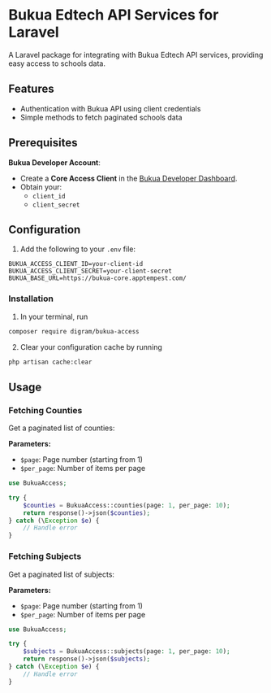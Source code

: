 # Bukua Edtech API Services for Laravel

A Laravel package for integrating with Bukua Edtech API services, providing easy access to schools data.

## Features

- Authentication with Bukua API using client credentials
- Simple methods to fetch paginated schools data

## Prerequisites  

**Bukua Developer Account**:  
   - Create a **Core Access Client** in the [Bukua Developer Dashboard](https://developer.bukuaplatform.com/).  
   - Obtain your:  
     - `client_id`  
     - `client_secret`  

## Configuration

1. Add the following to your `.env` file:

```env
BUKUA_ACCESS_CLIENT_ID=your-client-id
BUKUA_ACCESS_CLIENT_SECRET=your-client-secret
BUKUA_BASE_URL=https://bukua-core.apptempest.com/
```

### Installation

1. In your terminal, run 

```bash
composer require digram/bukua-access
```

2. Clear your configuration cache by running

```bash
php artisan cache:clear
```

## Usage

### Fetching Counties

Get a paginated list of counties:

**Parameters:**
- `$page`: Page number (starting from 1)
- `$per_page`: Number of items per page

```php
use BukuaAccess;

try {
    $counties = BukuaAccess::counties(page: 1, per_page: 10);
    return response()->json($counties);
} catch (\Exception $e) {
    // Handle error
}
```

### Fetching Subjects

Get a paginated list of subjects:

**Parameters:**
- `$page`: Page number (starting from 1)
- `$per_page`: Number of items per page

```php
use BukuaAccess;

try {
    $subjects = BukuaAccess::subjects(page: 1, per_page: 10);
    return response()->json($subjects);
} catch (\Exception $e) {
    // Handle error
}
```